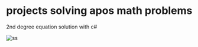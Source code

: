 # projects solving apos math problems
 2nd degree equation solution with c#




![ss](https://github.com/ApoBen/equation-solver/assets/135059667/e5791b37-e7cc-40e3-99ad-bff2e25dab74)

